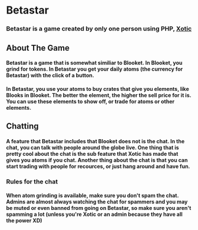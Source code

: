 # Betastar
### Betastar is a game created by only one person using PHP, [Xotic](https://github.com/XOTlC)
## About The Game
#### Betastar is a game that is somewhat similiar to Blooket.  In Blooket, you grind for tokens.  In Betastar you get your daily atoms (the currency for Betastar) with the click of a button.
#### In Betastar, you use your atoms to buy crates that give you elements, like Blooks in Blooket.  The better the element, the higher the sell price for it is.  You can use these elements to show off, or trade for atoms or other elements.
## Chatting
#### A feature that Betastar includes that Blooket does not is the chat.  In the chat, you can talk with people around the globe live.  One thing that is pretty cool about the chat is the sub feature that Xotic has made that gives you atoms if you chat.  Another thing about the chat is that you can start trading with people for recources, or just hang around and have fun.
### Rules for the chat
#### When atom grinding is available, make sure you don't spam the chat.  Admins are almost always watching the chat for spammers and you may be muted or even banned from going on Betastar, so make sure you aren't spamming a lot (unless you're Xotic or an admin because they have all the power XD)
